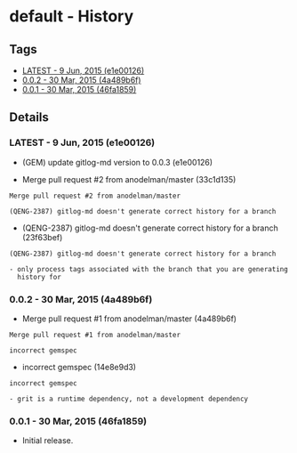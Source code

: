 # default - History
## Tags
* [LATEST - 9 Jun, 2015 (e1e00126)](#LATEST)
* [0.0.2 - 30 Mar, 2015 (4a489b6f)](#0.0.2)
* [0.0.1 - 30 Mar, 2015 (46fa1859)](#0.0.1)

## Details
### <a name = "LATEST">LATEST - 9 Jun, 2015 (e1e00126)

* (GEM) update gitlog-md version to 0.0.3 (e1e00126)

* Merge pull request #2 from anodelman/master (33c1d135)


```
Merge pull request #2 from anodelman/master

(QENG-2387) gitlog-md doesn't generate correct history for a branch
```
* (QENG-2387) gitlog-md doesn't generate correct history for a branch (23f63bef)


```
(QENG-2387) gitlog-md doesn't generate correct history for a branch

- only process tags associated with the branch that you are generating
  history for
```
### <a name = "0.0.2">0.0.2 - 30 Mar, 2015 (4a489b6f)

* Merge pull request #1 from anodelman/master (4a489b6f)


```
Merge pull request #1 from anodelman/master

incorrect gemspec
```
* incorrect gemspec (14e8e9d3)


```
incorrect gemspec

- grit is a runtime dependency, not a development dependency
```
### <a name = "0.0.1">0.0.1 - 30 Mar, 2015 (46fa1859)

* Initial release.

